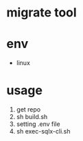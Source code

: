 # migrate tool

# env
* linux

# usage
1. get repo
2. sh build.sh
3. setting .env file
4. sh exec-sqlx-cli.sh <SQLXCOMMAND>
